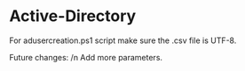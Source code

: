 # Active-Directory

For adusercreation.ps1 script make sure the .csv file is UTF-8. 

Future changes: /n
Add more parameters. 
